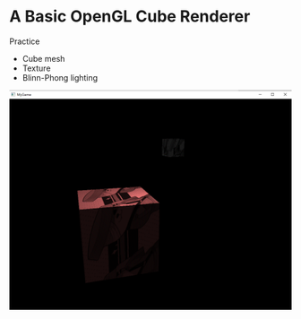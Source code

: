 # A Basic OpenGL Cube Renderer

Practice

* Cube mesh
* Texture
* Blinn-Phong lighting

![](./imgs/1.png)